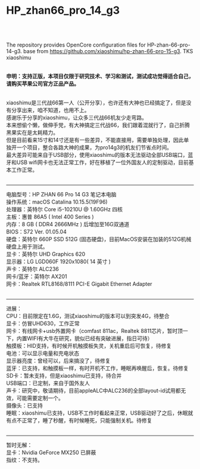 # HP_zhan66_pro_14_g3
<br>
<br>

The repository provides OpenCore configuration files for HP-zhan-66-pro-14-g3. base from https://github.com/xiaoshimu/hp-zhan-66-pro-15-g3. TKS xiaoshimu
<br>
<br>

**申明：支持正版，本项目仅限于研究技术、学习和测试，测试成功觉得适合自己，请购买苹果公司官方正品产品。**
<br>
<br>

xiaoshimu是三代战66第一人（公开分享），也许还有大神也已经搞定了，但是没有分享出来，咱不知道，也用不上。
<br>
感谢乐于分享的xiaoshimu，让众多三代战66机友少走弯路。
<br>
本来想偷个懒，做伸手党，有大神搞定三代战66，我们跟着混就行了，自己折腾黑果实在是太耗精力。
<br>
但是目前看来15寸和14寸还是有一些差异，不能直接用，需要单独处理，因此单独开一个项目，整合各路大神的成果，为pro14g3的机友们节省点时间。
<br>
最大差异可能来自于USB部分，使用xiaoshimu的版本无法驱动全部USB端口，蓝牙和USB wifi网卡也无法正常工作，好在移植了一位外国友人的定制驱动，目前基本工作正常。
<br>
<br>

---
电脑型号：HP ZHAN 66 Pro 14 G3 笔记本电脑
<br>
操作系统：macOS Catalina 10.15.5(19F96)
<br>
处理器：英特尔 Core i5-10210U @ 1.60GHz 四核
<br>
主板：惠普 86A5 ( Intel 400 Series )
<br>
内存：8 GB ( DDR4 2666MHz ) 后增加至16G双通道
<br>
BIOS：S72 Ver. 01.05.04
<br>
硬盘：英特尔 660P SSD 512G (固态硬盘)，目前MacOS安装在加装的512G机械硬盘上用于测试。
<br>
显卡：英特尔 UHD Graphics 620
<br>
显示器：LG LGD060F 1920x1080( 14 英寸 )
<br>
声卡：英特尔 ALC236
<br>
网卡/蓝牙：英特尔 AX201
<br>
网卡：Realtek RTL8168/8111 PCI-E Gigabit Ethernet Adapter
<br>
<br>

---
进展：
<br>
CPU：目前限定在1.6G，测试xiaoshimu的版本可以到突发4G，待整合
<br>
显卡：仿冒UHD630，工作正常
<br>
网卡：有线网卡+usb外置网卡（comfast 811ac，Realtek 8811芯片，暂时顶一下，内置WIFI有大牛在研究，貌似已经有突破进展，指日可待）
<br>
触摸板：HID支持，有时候开机触摸板失灵，关机重启后可恢复，待修复
<br>
电池：可以显示电量和充电状态
<br>
显示器亮度：曾经可以，后来搞没了，待修复
<br>
蓝牙：已支持，和触摸板一样，有时开机不工作，睡眠再唤醒后，恢复。待修复
<br>
SD卡：暂未支持，但是xiaoshimu已支持，待合并
<br>
USB端口：已定制，来自于国外友人
<br>
声卡：研究中，敬请期待，目前appleALC中ALC236的全部layout-id试用都无效，可能需要定制一个。
<br>
摄像头：已支持
<br>
睡眠：xiaoshimu已支持，USB不工作时看起来正常，USB驱动好了之后，休眠就有点不正常了，睡了秒醒，有时候睡死，只能强制关机。待修复
<br>
<br>

---
暂时无解：
<br>
显卡：Nvidia GeForce MX250 已屏蔽
<br>
指纹：不支持。 
<br>
<br>
